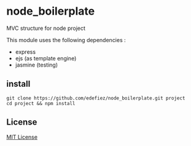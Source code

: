 node_boilerplate
================

MVC structure for node project

This module uses the following dependencies :
* express
* ejs (as template engine)
* jasmine (testing)

## install
```
git clone https://github.com/edefiez/node_boilerplate.git project
cd project && npm install
```


## License

[MIT License](http://en.wikipedia.org/wiki/MIT_License)
